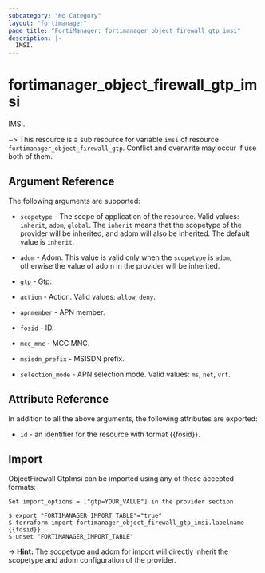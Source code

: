 ```yaml
---
subcategory: "No Category"
layout: "fortimanager"
page_title: "FortiManager: fortimanager_object_firewall_gtp_imsi"
description: |-
  IMSI.
---
```


# fortimanager_object_firewall_gtp_imsi
IMSI.

~> This resource is a sub resource for variable `imsi` of resource `fortimanager_object_firewall_gtp`. Conflict and overwrite may occur if use both of them.



## Argument Reference


The following arguments are supported:

* `scopetype` - The scope of application of the resource. Valid values: `inherit`, `adom`, `global`. The `inherit` means that the scopetype of the provider will be inherited, and adom will also be inherited. The default value is `inherit`.
* `adom` - Adom. This value is valid only when the `scopetype` is `adom`, otherwise the value of adom in the provider will be inherited.
* `gtp` - Gtp.

* `action` - Action. Valid values: `allow`, `deny`.

* `apnmember` - APN member.
* `fosid` - ID.
* `mcc_mnc` - MCC MNC.
* `msisdn_prefix` - MSISDN prefix.
* `selection_mode` - APN selection mode. Valid values: `ms`, `net`, `vrf`.



## Attribute Reference

In addition to all the above arguments, the following attributes are exported:
* `id` - an identifier for the resource with format {{fosid}}.

## Import

ObjectFirewall GtpImsi can be imported using any of these accepted formats:
```
Set import_options = ["gtp=YOUR_VALUE"] in the provider section.

$ export "FORTIMANAGER_IMPORT_TABLE"="true"
$ terraform import fortimanager_object_firewall_gtp_imsi.labelname {{fosid}}
$ unset "FORTIMANAGER_IMPORT_TABLE"
```
-> **Hint:** The scopetype and adom for import will directly inherit the scopetype and adom configuration of the provider.
